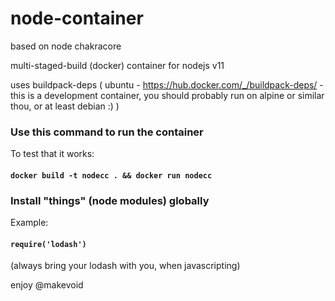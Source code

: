 # node-container

based on node chakracore

multi-staged-build (docker) container for nodejs v11

uses buildpack-deps ( ubuntu - https://hub.docker.com/_/buildpack-deps/ - this is a development container, you should probably run on alpine or similar thou, or at least debian :) )


### Use this command to run the container

To test that it works:

#### `docker build -t nodecc . && docker run nodecc`



### Install "things" (node modules) globally

Example:

#### `require('lodash')`

(always bring your lodash with you, when javascripting)


enjoy
@makevoid
